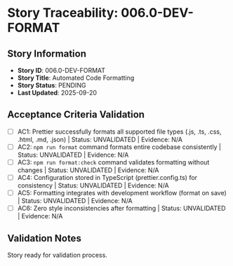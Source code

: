 # Story Traceability: 006.0-DEV-FORMAT

## Story Information
- **Story ID**: 006.0-DEV-FORMAT
- **Story Title**: Automated Code Formatting
- **Story Status**: PENDING
- **Last Updated**: 2025-09-20

## Acceptance Criteria Validation

- [ ] AC1: Prettier successfully formats all supported file types (.js, .ts, .css, .html, .md, .json) | Status: UNVALIDATED | Evidence: N/A
- [ ] AC2: `npm run format` command formats entire codebase consistently | Status: UNVALIDATED | Evidence: N/A
- [ ] AC3: `npm run format:check` command validates formatting without changes | Status: UNVALIDATED | Evidence: N/A
- [ ] AC4: Configuration stored in TypeScript (prettier.config.ts) for consistency | Status: UNVALIDATED | Evidence: N/A
- [ ] AC5: Formatting integrates with development workflow (format on save) | Status: UNVALIDATED | Evidence: N/A
- [ ] AC6: Zero style inconsistencies after formatting | Status: UNVALIDATED | Evidence: N/A

## Validation Notes
Story ready for validation process.
